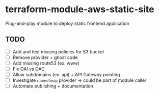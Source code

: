 # terraform-module-aws-static-site

Plug-and-play module to deploy static frontend application

## TODO

- [ ] Add and test missing policies for S3 bucket
- [ ] Remove provider + ghost code
- [ ] Add missing route53 (ex. www)
- [ ] Fix OAI vs OAC
- [ ] Allow subdomains (ex. api) + API Gateway pointing
- [ ] Investigate `namecheap` provider -> could be part of module caller
- [ ] Automate publishing + documentation